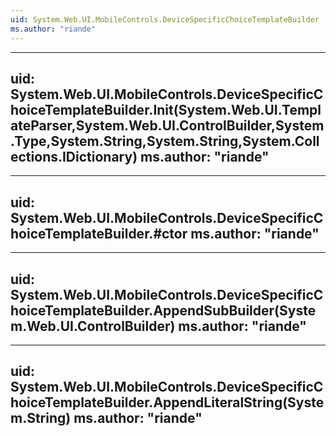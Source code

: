 ```yaml
---
uid: System.Web.UI.MobileControls.DeviceSpecificChoiceTemplateBuilder
ms.author: "riande"
---
```


---
uid: System.Web.UI.MobileControls.DeviceSpecificChoiceTemplateBuilder.Init(System.Web.UI.TemplateParser,System.Web.UI.ControlBuilder,System.Type,System.String,System.String,System.Collections.IDictionary)
ms.author: "riande"
---

---
uid: System.Web.UI.MobileControls.DeviceSpecificChoiceTemplateBuilder.#ctor
ms.author: "riande"
---

---
uid: System.Web.UI.MobileControls.DeviceSpecificChoiceTemplateBuilder.AppendSubBuilder(System.Web.UI.ControlBuilder)
ms.author: "riande"
---

---
uid: System.Web.UI.MobileControls.DeviceSpecificChoiceTemplateBuilder.AppendLiteralString(System.String)
ms.author: "riande"
---
